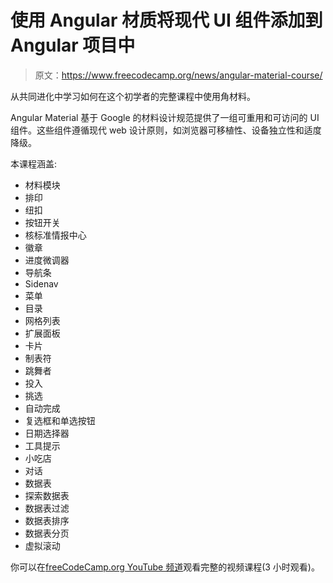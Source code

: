 # 使用 Angular 材质将现代 UI 组件添加到 Angular 项目中

> 原文：<https://www.freecodecamp.org/news/angular-material-course/>

从共同进化中学习如何在这个初学者的完整课程中使用角材料。

Angular Material 基于 Google 的材料设计规范提供了一组可重用和可访问的 UI 组件。这些组件遵循现代 web 设计原则，如浏览器可移植性、设备独立性和适度降级。

本课程涵盖:

*   材料模块
*   排印
*   纽扣
*   按钮开关
*   核标准情报中心
*   徽章
*   进度微调器
*   导航条
*   Sidenav
*   菜单
*   目录
*   网格列表
*   扩展面板
*   卡片
*   制表符
*   跳舞者
*   投入
*   挑选
*   自动完成
*   复选框和单选按钮
*   日期选择器
*   工具提示
*   小吃店
*   对话
*   数据表
*   探索数据表
*   数据表过滤
*   数据表排序
*   数据表分页
*   虚拟滚动

你可以在[freeCodeCamp.org YouTube 频道](https://www.youtube.com/watch?v=jUfEn032IL8)观看完整的视频课程(3 小时观看)。